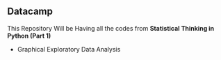 ## Datacamp
This Repository Will be Having all the codes from **Statistical Thinking in Python (Part 1)**

 - Graphical Exploratory Data Analysis
